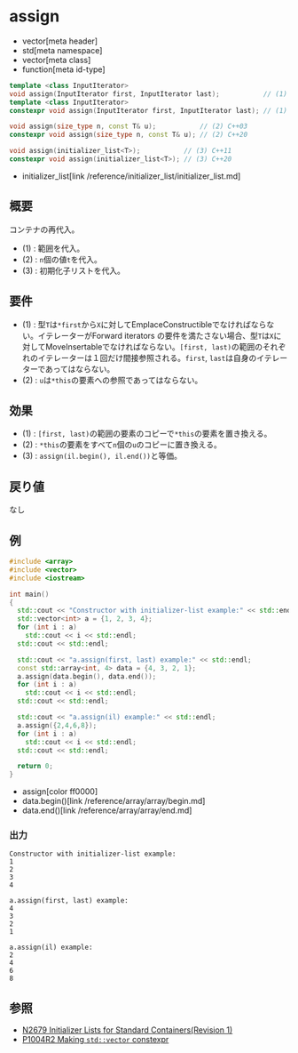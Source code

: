 # assign
* vector[meta header]
* std[meta namespace]
* vector[meta class]
* function[meta id-type]

```cpp
template <class InputIterator>
void assign(InputIterator first, InputIterator last);           // (1) C++03
template <class InputIterator>
constexpr void assign(InputIterator first, InputIterator last); // (1) C++20

void assign(size_type n, const T& u);           // (2) C++03
constexpr void assign(size_type n, const T& u); // (2) C++20

void assign(initializer_list<T>);           // (3) C++11
constexpr void assign(initializer_list<T>); // (3) C++20
```
* initializer_list[link /reference/initializer_list/initializer_list.md]

## 概要
コンテナの再代入。

- (1) : 範囲を代入。
- (2) : `n`個の値`t`を代入。
- (3) : 初期化子リストを代入。


## 要件
- (1) : 型`T`は`*first`から`X`に対してEmplaceConstructibleでなければならない。イテレーターがForward iterators の要件を満たさない場合、型`T`は`X`に対してMoveInsertableでなければならない。`[first, last)`の範囲のそれぞれのイテレーターは１回だけ間接参照される。`first`, `last`は自身のイテレーターであってはならない。
- (2) : `u`は`*this`の要素への参照であってはならない。


## 効果
- (1) : `[first, last)`の範囲の要素のコピーで`*this`の要素を置き換える。
- (2) : `*this`の要素をすべて`n`個の`u`のコピーに置き換える。
- (3) : `assign(il.begin(), il.end())`と等価。


## 戻り値
なし


## 例
```cpp example
#include <array>
#include <vector>
#include <iostream>

int main()
{
  std::cout << "Constructor with initializer-list example:" << std::endl;
  std::vector<int> a = {1, 2, 3, 4};
  for (int i : a)
    std::cout << i << std::endl;
  std::cout << std::endl;

  std::cout << "a.assign(first, last) example:" << std::endl;
  const std::array<int, 4> data = {4, 3, 2, 1};
  a.assign(data.begin(), data.end());
  for (int i : a)
    std::cout << i << std::endl;
  std::cout << std::endl;

  std::cout << "a.assign(il) example:" << std::endl;
  a.assign({2,4,6,8});
  for (int i : a)
    std::cout << i << std::endl;
  std::cout << std::endl;

  return 0;
}
```
* assign[color ff0000]
* data.begin()[link /reference/array/array/begin.md]
* data.end()[link /reference/array/array/end.md]

### 出力
```
Constructor with initializer-list example:
1
2
3
4

a.assign(first, last) example:
4
3
2
1

a.assign(il) example:
2
4
6
8
```


## 参照
- [N2679 Initializer Lists for Standard Containers(Revision 1)](http://www.open-std.org/jtc1/sc22/wg21/docs/papers/2008/n2679.pdf)
- [P1004R2 Making `std::vector` constexpr](https://www.open-std.org/jtc1/sc22/wg21/docs/papers/2019/p1004r2.pdf)
